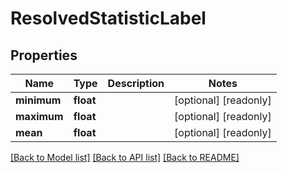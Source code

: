 # ResolvedStatisticLabel

## Properties
Name | Type | Description | Notes
------------ | ------------- | ------------- | -------------
**minimum** | **float** |  | [optional] [readonly] 
**maximum** | **float** |  | [optional] [readonly] 
**mean** | **float** |  | [optional] [readonly] 

[[Back to Model list]](../README.md#documentation-for-models) [[Back to API list]](../README.md#documentation-for-api-endpoints) [[Back to README]](../README.md)


